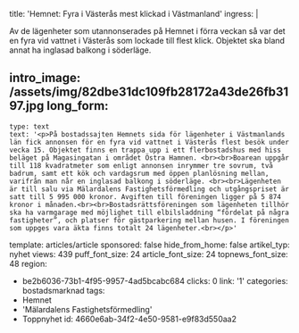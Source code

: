 title: 'Hemnet: Fyra i Västerås mest klickad i Västmanland'
ingress: |
  <p>Av de lägenheter som utannonserades på Hemnet i förra veckan så var det en fyra vid vattnet i Västerås som lockade till flest klick. Objektet ska bland annat ha inglasad balkong i söderläge.
  </p>
  
intro_image: /assets/img/82dbe31dc109fb28172a43de26fb3197.jpg
long_form:
  -
    type: text
    text: '<p>På bostadssajten Hemnets sida för lägenheter i Västmanlands län fick annonsen för en fyra vid vattnet i Västerås flest besök under vecka 15. Objektet finns en trappa upp i ett flerbostadshus med hiss beläget på Magasingatan i området Östra Hamnen. <br><br>Boarean uppgår till 118 kvadratmeter som enligt annonsen inrymmer tre sovrum, två badrum, samt ett kök och vardagsrum med öppen planlösning mellan, varifrån man når en inglasad balkong i söderläge. <br><br>Lägenheten är till salu via Mälardalens Fastighetsförmedling och utgångspriset är satt till 5 995 000 kronor. Avgiften till föreningen ligger på 5 874 kronor i månaden.<br><br>Bostadsrättsföreningen som lägenheten tillhör ska ha varmgarage med möjlighet till elbilsladdning “fördelat på några fastigheter”, och platser för gästparkering mellan husen. I föreningen som uppges vara äkta finns totalt 24 lägenheter.<br></p>'
template: articles/article
sponsored: false
hide_from_home: false
artikel_typ: nyhet
views: 439
puff_font_size: 24
article_font_size: 24
topnews_font_size: 48
region:
  - be2b6036-73b1-4f95-9957-4ad5bcabc684
clicks: 0
link: '1'
categories: bostadsmarknad
tags:
  - Hemnet
  - 'Mälardalens Fastighetsförmedling'
  - Toppnyhet
id: 4660e6ab-34f2-4e50-9581-e9f83d550aa2
